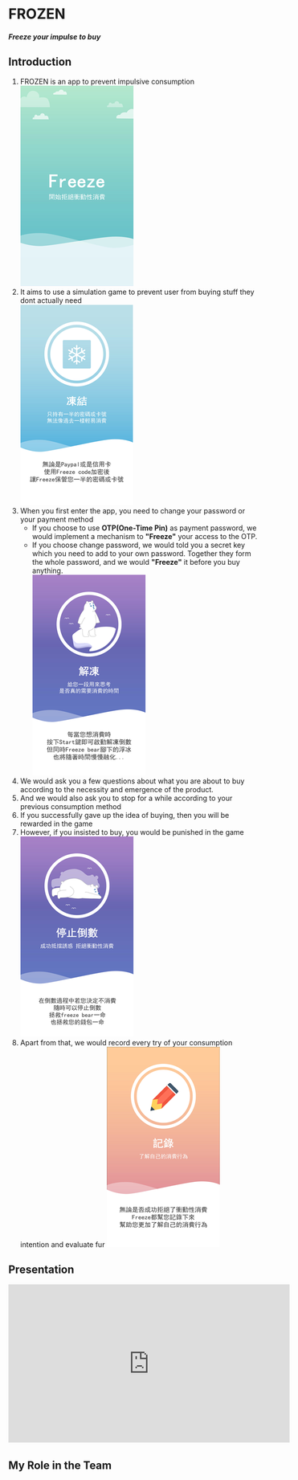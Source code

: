 # FROZEN

##### *Freeze your impulse to buy*

## Introduction
1. FROZEN is an app to prevent impulsive consumption<br>
![](Pics/2021-01-19-00-21-46.png)<br>
2. It aims to use a simulation game to prevent user from buying stuff they dont actually need   
![](Pics/2021-01-19-00-22-08.png)<br>
3. When you first enter the app, you need to change your password or your payment method
    - If you choose to use **OTP(One-Time Pin)** as payment password, we would implement a mechanism to **"Freeze"** your access to the OTP.
    - If you choose change password, we would told you a secret key which you need to add to your own password. Together they form the whole password, and we would **"Freeze"** it before you buy anything. <br>
![](Pics/2021-01-19-00-22-39.png)
4. We would ask you a few questions about what you are about to buy according to the necessity and emergence of the product.
5. And we would also ask you to stop for a while according to your previous consumption method
6. If you successfully gave up the idea of buying, then you will be rewarded in the game
7. However, if you insisted to buy, you would be punished in the game 
![](Pics/2021-01-19-00-22-45.png)
8. Apart from that, we would record every try of your consumption intention and evaluate fur 
![](Pics/2021-01-19-00-21-14.png)

## Presentation
<iframe src="https://prezi.com/embed/-xk-5yjc41aw/" id="iframe_container" frameborder="0" webkitallowfullscreen="" mozallowfullscreen="" allowfullscreen="" allow="autoplay; fullscreen" height="315" width="560"></iframe>

## My Role in the Team
